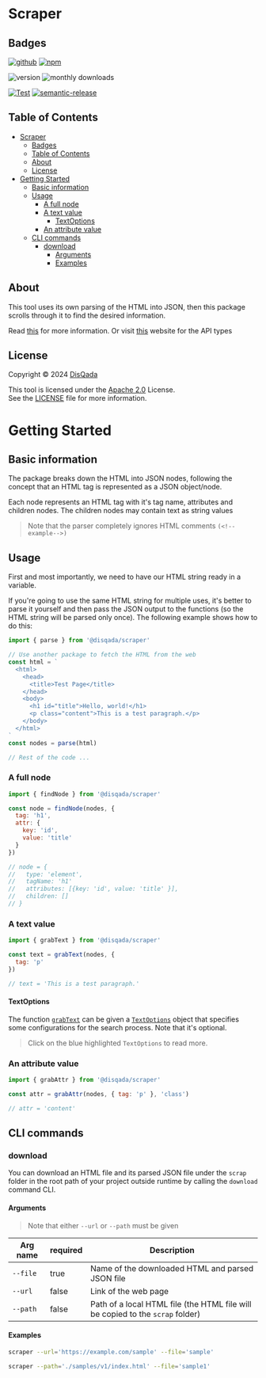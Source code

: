 # Scraper

## Badges

[![github](https://img.shields.io/badge/DisQada/Scraper-000000?logo=github&logoColor=white)](https://www.github.com/DisQada/Scraper)
[![npm](https://img.shields.io/badge/@disqada/scraper-CB3837?logo=npm&logoColor=white)](https://www.npmjs.com/package/@disqada/scraper)

![version](https://img.shields.io/npm/v/@disqada/scraper.svg?label=latest&logo=npm)
![monthly downloads](https://img.shields.io/npm/dm/@disqada/scraper.svg?logo=npm)

[![Test](https://github.com/DisQada/Scraper/actions/workflows/test.yml/badge.svg)](https://github.com/DisQada/Scraper/actions/workflows/test.yml)
[![semantic-release](https://img.shields.io/badge/%20%20%F0%9F%93%A6%F0%9F%9A%80-semantic--release-e10079.svg?logo=semantic-release)](https://github.com/semantic-release/semantic-release)

## Table of Contents

- [Scraper](#scraper)
  - [Badges](#badges)
  - [Table of Contents](#table-of-contents)
  - [About](#about)
  - [License](#license)
- [Getting Started](#getting-started)
  - [Basic information](#basic-information)
  - [Usage](#usage)
    - [A full node](#a-full-node)
    - [A text value](#a-text-value)
      - [TextOptions](#textoptions)
    - [An attribute value](#an-attribute-value)
  - [CLI commands](#cli-commands)
    - [download](#download)
      - [Arguments](#arguments)
      - [Examples](#examples)

## About

This tool uses its own parsing of the HTML into JSON, then this package scrolls through it to find the desired information.

Read [this](#basic-information) for more information. Or visit [this](https://disqada.github.io/Scraper) website for the API types

## License

Copyright &copy; 2024 [DisQada](https://links.disqada.org)

This tool is licensed under the [Apache 2.0](https://apache.org/licenses/LICENSE-2.0) License.  
See the [LICENSE](LICENSE) file for more information.

# Getting Started

## Basic information

The package breaks down the HTML into JSON nodes, following the concept that an HTML tag is represented as a JSON object/node.

Each node represents an HTML tag with it's tag name, attributes and children nodes. The children nodes may contain text as string values

> Note that the parser completely ignores HTML comments `(<!--example-->)`

## Usage

First and most importantly, we need to have our HTML string ready in a variable.

If you're going to use the same HTML string for multiple uses, it's better to parse it yourself and then pass the JSON output to the functions (so the HTML string will be parsed only once). The following example shows how to do this:

```js
import { parse } from '@disqada/scraper'

// Use another package to fetch the HTML from the web
const html = `
  <html>
    <head>
      <title>Test Page</title>
    </head>
    <body>
      <h1 id="title">Hello, world!</h1>
      <p class="content">This is a test paragraph.</p>
    </body>
  </html>
`
const nodes = parse(html)

// Rest of the code ...
```

### A full node

```js
import { findNode } from '@disqada/scraper'

const node = findNode(nodes, {
  tag: 'h1',
  attr: {
    key: 'id',
    value: 'title'
  }
})

// node = {
//   type: 'element',
//   tagName: 'h1'
//   attributes: [{key: 'id', value: 'title' }],
//   children: []
// }
```

### A text value

```js
import { grabText } from '@disqada/scraper'

const text = grabText(nodes, {
  tag: 'p'
})

// text = 'This is a test paragraph.'
```

#### TextOptions

The function [`grabText`](https://disqada.github.io/Scraper/functions/grabText) can be given a [`TextOptions`](https://disqada.github.io/Scraper/types/TextOptions) object that specifies some configurations for the search process. Note that it's optional.

> Click on the blue highlighted `TextOptions` to read more.

### An attribute value

```js
import { grabAttr } from '@disqada/scraper'

const attr = grabAttr(nodes, { tag: 'p' }, 'class')

// attr = 'content'
```

## CLI commands

### download

You can download an HTML file and its parsed JSON file under the `scrap` folder in the root path of your project outside runtime by calling the `download` command CLI.

#### Arguments

> Note that either `--url` or `--path` must be given

| Arg name | required | Description                                                                    |
| -------- | -------- | ------------------------------------------------------------------------------ |
| `--file` | true     | Name of the downloaded HTML and parsed JSON file                               |
| `--url`  | false    | Link of the web page                                                           |
| `--path` | false    | Path of a local HTML file (the HTML file will be copied to the `scrap` folder) |

#### Examples

```bash
scraper --url='https://example.com/sample' --file='sample'
```

```bash
scraper --path='./samples/v1/index.html' --file='sample1'
```
